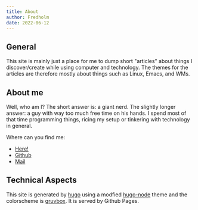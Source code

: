 ```yaml
---
title: About
author: Fredholm
date: 2022-06-12
---
```


## General

This site is mainly just a place for me to dump short "articles" about things I discover/create while using computer and technology. The themes for the articles are therefore mostly about things such as Linux, Emacs, and WMs.

## About me

Well, who am I? The short answer is: a giant nerd. The slightly longer answer: a guy with way too much free time on his hands. I spend most of that time programming things, ricing my setup or tinkering with technology in general.

Where can you find me:
- [Here!](/)
- [Github](https://github.com/holmdev)
- [Mail](mailto:fredholm.xyz@protonmail.com)

## Technical Aspects

This site is generated by [hugo](https://gohugo.io) using a modfied [hugo-node](https://gitlab.com/sausagenoods/hugo-node) theme and the colorscheme is [gruvbox](https://github.com/morhetz/gruvbox). It is served by Github Pages.

